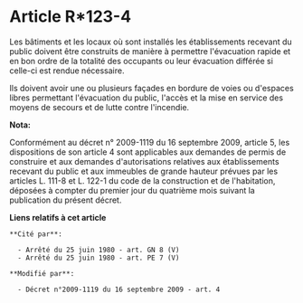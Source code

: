 # Article R*123-4

Les bâtiments et les locaux où sont installés les établissements recevant du public doivent être construits de manière à
permettre l'évacuation rapide et en bon ordre de la totalité des occupants ou leur évacuation différée si celle-ci est rendue
nécessaire.

Ils doivent avoir une ou plusieurs façades en bordure de voies ou d'espaces libres permettant l'évacuation du public, l'accès
et la mise en service des moyens de secours et de lutte contre l'incendie.

**Nota:**

Conformément au décret n° 2009-1119 du 16 septembre 2009, article 5, les dispositions de son article 4 sont applicables aux
demandes de permis de construire et aux demandes d'autorisations relatives aux établissements recevant du public et aux
immeubles de grande hauteur prévues par les articles L. 111-8 et L. 122-1 du code de la construction et de l'habitation,
déposées à compter du premier jour du quatrième mois suivant la publication du présent décret.

**Liens relatifs à cet article**

	**Cité par**:

	  - Arrêté du 25 juin 1980 - art. GN 8 (V)
	  - Arrêté du 25 juin 1980 - art. PE 7 (V)

	**Modifié par**:

	  - Décret n°2009-1119 du 16 septembre 2009 - art. 4

